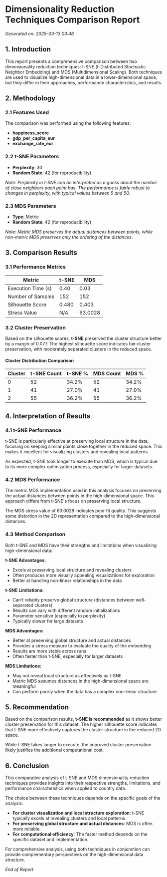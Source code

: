 # Dimensionality Reduction Techniques Comparison Report

*Generated on: 2025-03-13 03:48*

## 1. Introduction

This report presents a comprehensive comparison between two dimensionality reduction techniques: t-SNE (t-Distributed Stochastic Neighbor Embedding) and MDS (Multidimensional Scaling). Both techniques are used to visualize high-dimensional data in a lower-dimensional space, but they differ in their approaches, performance characteristics, and results.

## 2. Methodology

### 2.1 Features Used

The comparison was performed using the following features:

- **happiness_score**
- **gdp_per_capita_eur**
- **exchange_rate_eur**

### 2.2 t-SNE Parameters

- **Perplexity**: 30
- **Random State**: 42 (for reproducibility)

*Note: Perplexity in t-SNE can be interpreted as a guess about the number of close neighbors each point has. The performance is fairly robust to changes in perplexity, with typical values between 5 and 50.*

### 2.3 MDS Parameters

- **Type**: Metric
- **Random State**: 42 (for reproducibility)

*Note: Metric MDS preserves the actual distances between points, while non-metric MDS preserves only the ordering of the distances.*

## 3. Comparison Results

### 3.1 Performance Metrics

| Metric | t-SNE | MDS |
|--------|-------|-----|
| Execution Time (s) | 0.40 | 0.03 |
| Number of Samples | 152 | 152 |
| Silhouette Score | 0.480 | 0.403 |
| Stress Value | N/A | 63.0028 |

### 3.2 Cluster Preservation

Based on the silhouette scores, **t-SNE** preserved the cluster structure better by a margin of 0.077. The highest silhouette score indicates fair cluster preservation, with moderately separated clusters in the reduced space.

#### Cluster Distribution Comparison

| Cluster | t-SNE Count | t-SNE % | MDS Count | MDS % |
|---------|------------|---------|-----------|-------|
| 0 | 52 | 34.2% | 52 | 34.2% |
| 1 | 41 | 27.0% | 41 | 27.0% |
| 2 | 55 | 36.2% | 55 | 36.2% |

## 4. Interpretation of Results

### 4.1 t-SNE Performance

t-SNE is particularly effective at preserving local structure in the data, focusing on keeping similar points close together in the reduced space. This makes it excellent for visualizing clusters and revealing local patterns.

As expected, t-SNE took longer to execute than MDS, which is typical due to its more complex optimization process, especially for larger datasets.

### 4.2 MDS Performance

The metric MDS implementation used in this analysis focuses on preserving the actual distances between points in the high-dimensional space. This approach differs from t-SNE's focus on preserving local structure.

The MDS stress value of 63.0028 indicates poor fit quality. This suggests some distortion in the 2D representation compared to the high-dimensional distances.

### 4.3 Method Comparison

Both t-SNE and MDS have their strengths and limitations when visualizing high-dimensional data:

**t-SNE Advantages:**
- Excels at preserving local structure and revealing clusters
- Often produces more visually appealing visualizations for exploration
- Better at handling non-linear relationships in the data

**t-SNE Limitations:**
- Can't reliably preserve global structure (distances between well-separated clusters)
- Results can vary with different random initializations
- Parameter sensitive (especially to perplexity)
- Typically slower for large datasets

**MDS Advantages:**
- Better at preserving global structure and actual distances
- Provides a stress measure to evaluate the quality of the embedding
- Results are more stable across runs
- Often faster than t-SNE, especially for larger datasets

**MDS Limitations:**
- May not reveal local structure as effectively as t-SNE
- Metric MDS assumes distances in the high-dimensional space are meaningful
- Can perform poorly when the data has a complex non-linear structure

## 5. Recommendation

Based on the comparison results, **t-SNE is recommended** as it shows better cluster preservation for this dataset. The higher silhouette score indicates that t-SNE more effectively captures the cluster structure in the reduced 2D space.

While t-SNE takes longer to execute, the improved cluster preservation likely justifies the additional computational cost.

## 6. Conclusion

This comparative analysis of t-SNE and MDS dimensionality reduction techniques provides insights into their respective strengths, limitations, and performance characteristics when applied to country data.

The choice between these techniques depends on the specific goals of the analysis:

- **For cluster visualization and local structure exploration**: t-SNE typically excels at revealing clusters and local patterns.
- **For preserving global structure and actual distances**: MDS is often more reliable.
- **For computational efficiency**: The faster method depends on the specific dataset and implementation.

For comprehensive analysis, using both techniques in conjunction can provide complementary perspectives on the high-dimensional data structure.

*End of Report*
